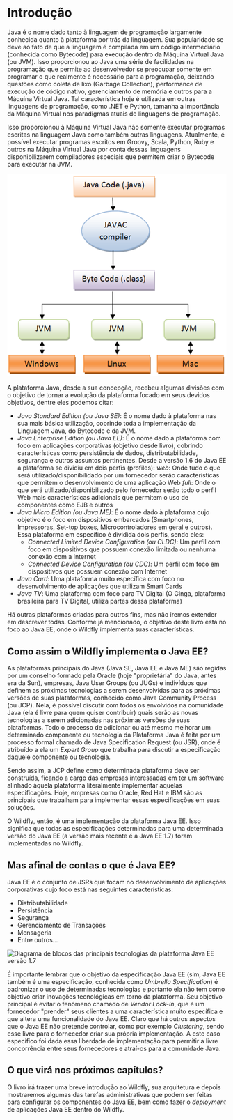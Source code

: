 # Introdução

Java é o nome dado tanto à linguagem de programação largamente conhecida quanto à plataforma por trás da linguagem. Sua popularidade se deve ao fato de que a linguagem é compilada em um código intermediário \(conhecida como Bytecode\) para execução dentro da Máquina Virtual Java \(ou JVM\). Isso proporcionou ao Java uma série de facilidades na programação que permite ao desenvolvedor se preocupar somente em programar o que realmente é necessário para a programação, deixando questões como coleta de lixo \(Garbage Collection\), performance de execução de código nativo, gerenciamento de memória e outros para a Máquina Virtual Java. Tal característica hoje é utilizada em outras linguagens de programação, como .NET e Python, tamanha a importância da Máquina Virtual nos paradigmas atuais de linguagens de programação.

Isso proporcionou à Máquina Virtual Java não somente executar programas escritas na linguagem Java como também outras linguagens. Atualmente, é possível executar programas escritos em Groovy, Scala, Python, Ruby e outros na Máquina Virtual Java por conta dessas linguagens disponibilizarem compiladores especiais que permitem criar o Bytecode para executar na JVM.

![Processo de execução da JVM](images/Java-program-execution.png)

A plataforma Java, desde a sua concepção, recebeu algumas divisões com o objetivo de tornar a evolução da plataforma focado em seus devidos objetivos, dentre eles podemos citar:

* _Java Standard Edition \(ou Java SE\)_: É o nome dado à plataforma nas sua mais básica utilização, cobrindo toda a implementação da Linguagem Java, do Bytecode e da JVM.
* _Java Enterprise Edition \(ou Java EE\)_: É o nome dado à plataforma com foco em aplicações corporativas \(objetivo desde livro\), cobrindo características como persistência de dados, distributabilidade, segurança e outros assuntos pertinentes. Desde a versão 1.6 do Java EE a plataforma se dividiu em dois perfis (profiles):
  _web_: Onde tudo o que será utilizado/disponibilidado por um fornecedor serão características que permitem o desenvolvimento de uma aplicação Web
  _full_: Onde o que será utilizado/disponibilizado pelo fornecedor serão todo o perfil Web mais características adicionais que permitem o uso de componentes como EJB e outros
* _Java Micro Edition \(ou Java ME\)_: É o nome dado à plataforma cujo objetivo é o foco em dispositivos embarcados \(Smartphones, Impressoras, Set-top boxes, Microcontroladores em geral e outros\). Essa plataforma em específico é dividida dois perfis, sendo eles:
  * _Connected Limited Device Configuration \(ou CLDC\)_: Um perfil com foco em dispositivos que possuem conexão limitada ou nenhuma conexão com a Internet
  * _Connected Device Configuration \(ou CDC\)_: Um perfil com foco em dispositivos que possuem conexão com Internet
* _Java Card_: Uma plataforma muito específica com foco no desenvolvimento de aplicações que utilizam Smart Cards
* _Java TV_: Uma plataforma com foco para TV Digital (O Ginga, plataforma brasileira para TV Digital, utiliza partes dessa plataforma)

Há outras plataformas criadas para outros fins, mas não iremos extender em descrever todas. Conforme já mencionado, o objetivo deste livro está no foco ao Java EE, onde o Wildfly implementa suas características.

## Como assim o Wildfly implementa o Java EE?

As plataformas principais do Java (Java SE, Java EE e Java ME) são regidas por um conselho formado pela Oracle (hoje "proprietária" do Java, antes era da Sun), empresas, Java User Groups (ou JUGs) e indivíduos que definem as próximas tecnologias a serem desenvolvidas para as próximas versões de suas plataformas, conhecido como Java Community Process (ou JCP). Nela, é possível discutir com todos os envolvidos na comunidade Java (ela é livre para quem quiser contribuir) quais serão as novas tecnologias a serem adicionadas nas próximas versões de suas plataformas. Todo o processo de adicionar ou até mesmo melhorar um determinado componente ou tecnologia da Plataforma Java é feita por um processo formal chamado de Java Specification Request (ou JSR), onde é atribuído a ela um _Expert Group_ que trabalha para discutir a especificação daquele componente ou tecnologia.

Sendo assim, a JCP define como determinada plataforma deve ser construída, ficando a cargo das empresas interessadas em ter um software alinhado àquela plataforma literalmente implementar aquelas especificações. Hoje, empresas como Oracle, Red Hat e IBM são as principais que trabalham para implementar essas especificações em suas soluções.

O Wildfly, então, é uma implementação da plataforma Java EE. Isso significa que todas as especificações determinadas para uma determinada versão do Java EE (a versão mais recente é a Java EE 1.7) foram implementadas no Wildfly.

## Mas afinal de contas o que é Java EE?

Java EE é o conjunto de JSRs que focam no desenvolvimento de aplicações corporativas cujo foco está nas seguintes características:

* Distributabilidade
* Persistência
* Segurança
* Gerenciamento de Transações
* Mensageria
* Entre outros...

![Diagrama de blocos das principais tecnologias da plataforma Java EE versão 1.7](http://i.vimeocdn.com/video/543009775_1280x720.jpg)

É importante lembrar que o objetivo da especificação Java EE (sim, Java EE também é uma especificação, conhecida como _Umbrella Specification_) é padronizar o uso de determinadas tecnologias e portanto ela não tem como objetivo criar inovações tecnológicas em torno da plataforma. Seu objetivo principal é evitar o fenômeno chamado de _Vendor Lock-In_, que é um fornecedor "prender" seus clientes a uma característica muito específica e que altera uma funcionalidade do Java EE. Claro que há outros aspectos que o Java EE não pretende controlar, como por exemplo _Clustering_, sendo esse livre para o fornecedor criar sua própria implementação. A este caso específico foi dada essa liberdade de implementação para permitir a livre concorrência entre seus fornecedores e atraí-os para a comunidade Java.

## O que virá nos próximos capítulos?

O livro irá trazer uma breve introdução ao Wildfly, sua arquitetura e depois mostraremos algumas das tarefas administrativas que podem ser feitas para configurar os componentes do Java EE, bem como fazer o _deployment_ de aplicações Java EE dentro do Wildfly.